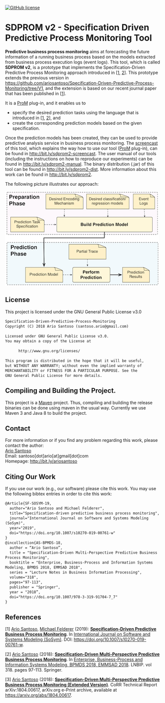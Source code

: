 [![GitHub license](https://img.shields.io/badge/license-GNU%20General%20Public%20License%20v3.0-blue.svg?style=flat)](http://www.gnu.org/licenses/)

# SDPROM v2 - Specification Driven Predictive Process Monitoring Tool

**Predictive business process monitoring** aims at forecasting the future information of a running business process based on the models extracted from business process execution logs (event logs). This tool, which is called **SDPROM v2**, is a prototype that implements the Specification-Driven Predictive Process Monitoring approach introduced in [[1](https://doi.org/10.1007/s10270-019-00761-w), [2](https://doi.org/10.1007/978-3-319-91704-7_7)]. This prototype extends the previous version in https://github.com/ariosantoso/Specification-Driven-Predictive-Process-Monitoring/tree/V1, and the extension is based on our recent journal paper that has been published in [[1](https://doi.org/10.1007/s10270-019-00761-w)]. 

It is a [ProM](http://promtools.org) plug-in, and it enables us to
* specify the desired prediction tasks using the language that is introduced in [[1](https://doi.org/10.1007/s10270-019-00761-w), [2](https://doi.org/10.1007/978-3-319-91704-7_7)], and
* create the corresponding prediction models based on the given specification.

Once the prediction models has been created, they can be used to provide predictive analysis service in business process monitoring. The [screencast](http://bit.ly/sdprom2-screencast) of this tool, which explains the way how to use our tool ([ProM](http://promtools.org) plug-in), can be found in http://bit.ly/sdprom2-screencast. The user manual  of our tools (including the instructions on how to reproduce our experiments) can be found in http://bit.ly/sdprom2-manual. The binary distribution (.jar) of this tool can be found in http://bit.ly/sdprom2-dist. More information about this work can be found in http://bit.ly/sdprom2. 

The following picture illustrates our approach:

![approach](/others/approach.jpg)

## License
This project is licensed under the GNU General Public License v3.0

```
Specification-Driven-Predictive-Process-Monitoring
Copyright (C) 2018 Ario Santoso (santoso.ario@gmail.com)

Licensed under GNU General Public License v3.0.
You may obtain a copy of the License at

      http://www.gnu.org/licenses/

This program is distributed in the hope that it will be useful,
but WITHOUT ANY WARRANTY; without even the implied warranty of
MERCHANTABILITY or FITNESS FOR A PARTICULAR PURPOSE. See the
GNU General Public License for more details.

```

## Compiling and Building the Project.

This project is a [Maven](http://maven.apache.org/) project. Thus, compiling and building the release binaries can be done using maven in the usual way. Currently we use Maven 3 and Java 8 to build the project.

## Contact
For more information or if you find any problem regarding this work, please contact the author: <br />
[Ario Santoso](http://bit.ly/ariosantoso) <br />
Email: santoso[dot]ario[at]gmail[dot]com <br />
Homepage: http://bit.ly/ariosantoso 

## Citing Our Work
If you use our work (e.g., our software) please cite this work. You may use the following bibtex entries in order to cite this work:

```
@Article{SF-SOSYM-19,
  author="Ario Santoso and Michael Felderer",
  title="Specification-driven predictive business process monitoring",
  journal="International Journal on Software and Systems Modeling (SoSym)",
  year="2019",
  doi="https://doi.org/10.1007/s10270-019-00761-w"
}
@incollection{AS-BPMDS-18,
  author = “Ario Santoso”,
  title = "Specification-Driven Multi-Perspective Predictive Business Process Monitoring",
  booktitle = "Enterprise, Business-Process and Information Systems Modeling, BPMDS 2018, EMMSAD 2018",
  series = "Lecture Notes in Business Information Processing",
  volume="318",
  pages="97-113",
  publisher = "Springer",
  year = "2018”,
  doi="https://doi.org/10.1007/978-3-319-91704-7_7"
}
```

## References
[1] [Ario Santoso](http://bit.ly/ariosantoso), [Michael Felderer](http://mfelderer.at/) (2019): **[Specification-Driven Predictive Business Process Monitoring](https://doi.org/10.1007/s10270-019-00761-w)**. In [International Journal on Software and Systems Modeling (SoSym)](https://link.springer.com/journal/10270). DOI: https://doi.org/10.1007/s10270-019-00761-w.

[2] [Ario Santoso](http://bit.ly/ariosantoso) (2018): **[Specification-Driven Multi-Perspective Predictive Business Process Monitoring](https://doi.org/10.1007/978-3-319-91704-7_7)**. In [Enterprise, Business-Process and Information Systems Modeling, BPMDS 2018, EMMSAD 2018](https://doi.org/10.1007/978-3-319-91704-7). LNBIP. vol 318. pages 97-113. Springer.

[3] [Ario Santoso](http://bit.ly/ariosantoso) (2018): **[Specification-Driven Multi-Perspective Predictive Business Process Monitoring (Extended Version)](https://arxiv.org/abs/1804.00617)**. CoRR Technical Report arXiv:1804.00617, arXiv.org e-Print archive, available at https://arxiv.org/abs/1804.00617.
